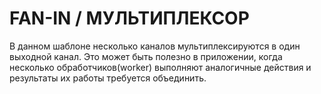 # FAN-IN / МУЛЬТИПЛЕКСОР

В данном шаблоне несколько каналов мультиплексируются в один выходной канал. Это может быть полезно в приложении, когда
несколько обработчиков(worker) выполняют аналогичные действия и результаты их работы требуется объединить. 